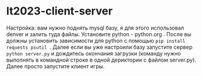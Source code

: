 # lt2023-client-server
Настройка: вам нужно поднять mysql базу, я для этого использовал denver и залить туда файлы. Установите python - python.org . После вы должны установить зависимости для python с помощью `pip install requests psutil
`. Далее если вы уже настроили базу запустите сервер `python server.py` и дождитесь окончания загрузки (команду нужно выполнять в командной строке в одной дериктории с файлом server.py). Далее просто запустите клиент игры.
